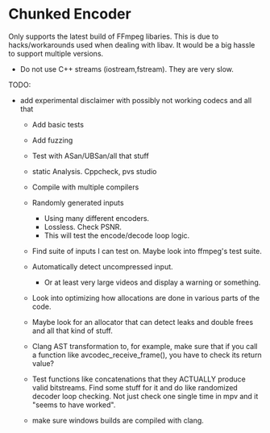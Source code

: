 # Chunked Encoder

Only supports the latest build of FFmpeg libaries.
This is due to hacks/workarounds used when dealing with
libav. It would be a big hassle to support multiple versions.

- Do not use C++ streams (iostream,fstream). They are very slow.

TODO:
- add experimental disclaimer with possibly not working codecs
  and all that
    - Add basic tests
    - Add fuzzing
    - Test with ASan/UBSan/all that stuff
    - static Analysis. Cppcheck, pvs studio
    - Compile with multiple compilers

    - Randomly generated inputs
        - Using many different encoders.
        - Lossless. Check PSNR.
        - This will test the encode/decode loop logic.

    - Find suite of inputs I can test on. Maybe look into ffmpeg's
      test suite.

    - Automatically detect uncompressed input.
        - Or at least very large videos and display a warning or something.

    - Look into optimizing how allocations are done in various parts of the code.

    - Maybe look for an allocator that can detect leaks and double frees and all that
      kind of stuff.

  - Clang AST transformation to, for example, make sure that if you call a function
    like avcodec_receive_frame(), you have to check its return value?

  - Test functions like concatenations that they ACTUALLY produce valid bitstreams.
    Find some stuff for it and do like randomized decoder loop checking. Not just
    check one single time in mpv and it "seems to have worked".

  - make sure windows builds are compiled with clang.